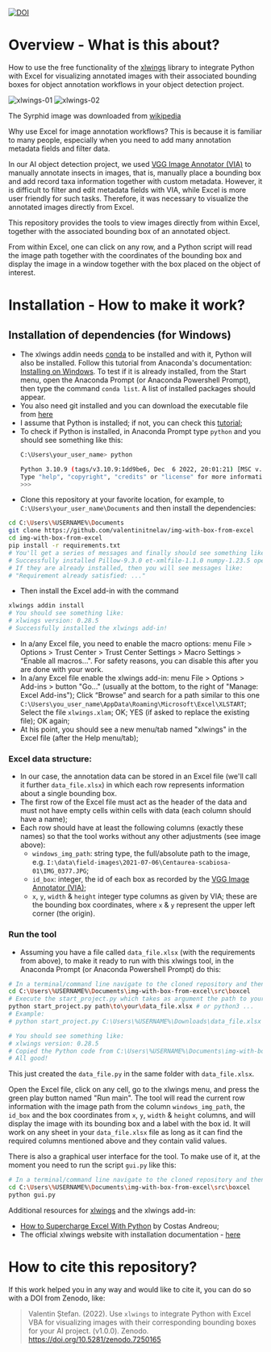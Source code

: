 [![DOI](https://zenodo.org/badge/557367197.svg)](https://zenodo.org/badge/latestdoi/557367197)

# Overview - What is this about?

How to use the free functionality of the [xlwings](https://www.xlwings.org/) library to integrate Python with Excel for visualizing annotated images with their associated bounding boxes for object annotation workflows in your object detection project.

![xlwings-01](https://user-images.githubusercontent.com/14074269/197849882-fc5bba75-7ac2-48e9-b0be-c67fd173342e.jpg)
![xlwings-02](https://user-images.githubusercontent.com/14074269/197849897-1cb8b94e-bf4b-4aed-a6ae-cd9bb4b23f4d.jpg)

The Syrphid image was downloaded from [wikipedia](https://en.wikipedia.org/wiki/Hover_fly#/media/File:ComputerHotline_-_Syrphidae_sp._(by)_(3).jpg)

Why use Excel for image annotation workflows?
This is because it is familiar to many people, especially when you need to add many annotation metadata fields and filter data.

In our AI object detection project, we used [VGG Image Annotator (VIA)](https://www.robots.ox.ac.uk/~vgg/software/via/) to manually annotate insects in images, that is, manually place a bounding box and add record taxa information together with custom metadata. However, it is difficult to filter and edit metadata fields with VIA, while Excel is more user friendly for such tasks. Therefore, it was necessary to visualize the annotated images directly from Excel.

This repository provides the tools to view images directly from within Excel, together with the associated bounding box of an annotated object.

From within Excel, one can click on any row, and a Python script will read the image path together with the coordinates of the bounding box and display the image in a window together with the box placed on the object of interest.

# Installation - How to make it work?
## Installation of dependencies (for Windows)

- The xlwings addin needs [conda](https://www.anaconda.com/products/distribution/start-coding-immediately) to be installed and with it, Python will also be installed. Follow this tutorial from Anaconda's documentation: [Installing on Windows](https://docs.anaconda.com/anaconda/install/windows/). To test if it is already installed, from the Start menu, open the Anaconda Prompt (or Anaconda Powershell Prompt), then type the command `conda list`. A list of installed packages should appear.
- You also need git installed and you can download the executable file from [here](https://git-scm.com/download/win)
- I assume that Python is installed; if not, you can check this [tutorial](https://www.digitalocean.com/community/tutorials/install-python-windows-10);
- To check if Python is installed, in Anaconda Prompt type `python` and you should see something like this:
    ```sh
    C:\Users\your_user_name> python
    
    Python 3.10.9 (tags/v3.10.9:1dd9be6, Dec  6 2022, 20:01:21) [MSC v.1934 64 bit (AMD64)] on win32
    Type "help", "copyright", "credits" or "license" for more information.
    >>> 
    ```
- Clone this repository at your favorite location, for example, to `C:\Users\your_user_name\Documents` and then install the dependencies:
```sh
cd C:\Users\%USERNAME%\Documents
git clone https://github.com/valentinitnelav/img-with-box-from-excel
cd img-with-box-from-excel
pip install -r requirements.txt
# You'll get a series of messages and finally should see something like:
# Successfully installed Pillow-9.3.0 et-xmlfile-1.1.0 numpy-1.23.5 openpyxl-3.0.10 etc.
# If they are already installed, then you will see messages like:
# "Requirement already satisfied: ..."
```
- Then install the Excel add-in with the command 
```sh
xlwings addin install
# You should see something like:
# xlwings version: 0.28.5
# Successfully installed the xlwings add-in!
```
- In a/any Excel file, you need to enable the macro options: menu File > Options > Trust Center > Trust Center Settings > Macro Settings > “Enable all macros...". For safety reasons, you can disable this after you are done with your work.
- In a/any Excel file enable the xlwings add-in: menu File > Options > Add-ins > button "Go..." (usually at the bottom, to the right of "Manage: Excel Add-ins"); Click “Browse” and search for a path similar to this one `C:\Users\you_user_name\AppData\Roaming\Microsoft\Excel\XLSTART`; Select the file `xlwings.xlam`; OK; YES (if asked to replace the existing file); OK again;
- At his point, you should see a new menu/tab named "xlwings" in the Excel file (after the Help menu/tab); 

### Excel data structure: 

- In our case, the annotation data can be stored in an Excel file (we'll call it further `data_file.xlsx`) in which each row represents information about a single bounding box.
- The first row of the Excel file must act as the header of the data and must not have empty cells within cells with data (each column should have a name);
- Each row should have at least the following columns (exactly these names) so that the tool works without any other adjustments (see image above):
    - `windows_img_path`: string type, the full/absolute path to the image, e.g. `I:\data\field-images\2021-07-06\Centaurea-scabiosa-01\IMG_0377.JPG`;
    - `id_box`: integer, the id of each box as recorded by the [VGG Image Annotator (VIA)](https://www.robots.ox.ac.uk/~vgg/software/via/); 
    - `x`, `y`, `width` & `height` integer type columns as given by VIA; these are the bounding box coordinates, where `x` & `y` represent the upper left corner (the origin).

### Run the tool

- Assuming you have a file called `data_file.xlsx` (with the requirements from above), to make it ready to run with this xlwings tool, in the Anaconda Prompt (or Anaconda Powershell Prompt) do this:
```sh
# In a terminal/command line navigate to the cloned repository and then to the src/boxcel folder
cd C:\Users\%USERNAME%\Documents\img-with-box-from-excel\src\boxcel
# Execute the start_project.py which takes as argument the path to your Excel file:
python start_project.py path\to\your\data_file.xlsx # or python3 ...
# Example:
# python start_project.py C:\Users\%USERNAME%\Downloads\data_file.xlsx

# You should see something like:
# xlwings version: 0.28.5
# Copied the Python code from C:\Users\%USERNAME%\Documents\img-with-box-from-excel\src\boxcel\display_images.py to C:\Users\%USERNAME%\Downloads\data_file.py
# All good!
```
This just created the `data_file.py` in the same folder with `data_file.xlsx`.

Open the Excel file, click on any cell, go to the xlwings menu, and press the green play button named "Run main". The tool will read the current row information with the image path from the column `windows_img_path`, the `id_box` and the box coordinates from `x`, `y`, `width` & `height` columns, and will display the image with its bounding box and a label with the box id.
It will work on any sheet in your `data_file.xlsx` file as long as it can find the required columns mentioned above and they contain valid values.

There is also a graphical user interface for the tool.
To make use of it, at the moment you need to run the script `gui.py` like this:
```sh
# In a terminal/command line navigate to the cloned repository and then to the src/boxcel folder
cd C:\Users\%USERNAME%\Documents\img-with-box-from-excel\src\boxcel
python gui.py
```

Additional resources for [xlwings](https://docs.xlwings.org/en/latest/) and the xlwings add-in:

- [How to Supercharge Excel With Python](https://towardsdatascience.com/how-to-supercharge-excel-with-python-726b0f8e22c2) by Costas Andreou;
- The official xlwings website with installation documentation - [here](https://docs.xlwings.org/en/latest/installation.html)

# How to cite this repository?

If this work helped you in any way and would like to cite it, you can do so with a DOI from Zenodo, like:

> Valentin Ștefan. (2022). Use `xlwings` to integrate Python with Excel VBA for visualizing images with their corresponding bounding boxes for your AI project. (v1.0.0). Zenodo. https://doi.org/10.5281/zenodo.7250165
